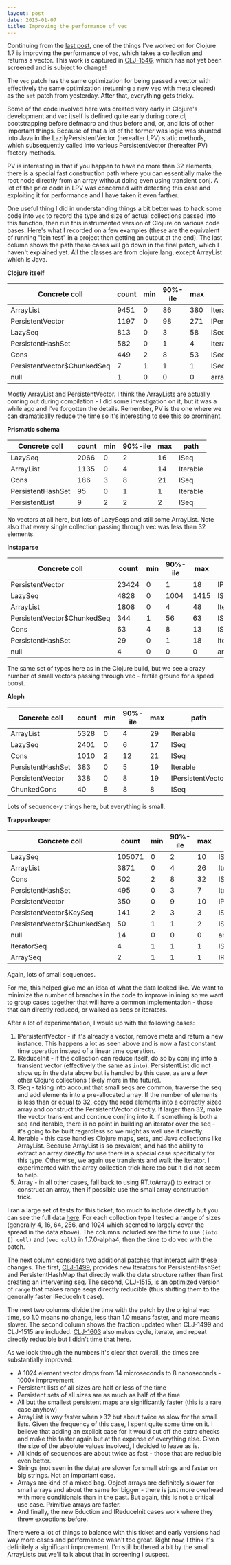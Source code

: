 ```yaml
---
layout: post
date: 2015-01-07
title: Improving the performance of vec
---
```


Continuing from the [last post](/2015-01-06-set-perf/), one of the things I've worked on for Clojure 1.7 is improving the performance of `vec`, which takes a collection and returns a vector. This work is captured in [CLJ-1546](http://dev.clojure.org/jira/browse/CLJ-1546), which has not yet been screened and is subject to change!

The `vec` patch has the same optimization for being passed a vector with effectively the same optimization (returning a new vec with meta cleared) as the `set` patch from yesterday. After that, everything gets tricky.

Some of the code involved here was created very early in Clojure's development and `vec` itself is defined quite early during core.clj bootstrapping before defmacro and thus before and, or, and lots of other important things. Because of that a lot of the former was logic was shunted into Java in the LazilyPersistentVector (hereafter LPV) static methods, which subsequently called into various PersistentVector (hereafter PV) factory methods.

PV is interesting in that if you happen to have no more than 32 elements, there is a special fast construction path where you can essentially make the root node directly from an array without doing even using transient conj. A lot of the prior code in LPV was concerned with detecting this case and exploiting it for performance and I have taken it even farther.

One useful thing I did in understanding things a bit better was to hack some code into `vec` to record the type and size of actual collections passed into this function, then run this instrumented version of Clojure on various code bases. Here's what I recorded on a few examples (these are the equivalent of running "lein test" in a project then getting an output at the end). The last column shows the path these cases will go down in the final patch, which I haven't explained yet. All the classes are from clojure.lang, except ArrayList which is Java.

**Clojure itself**

| Concrete coll | count | min | 90%-ile | max | path | 
| ------------- | ----- | --- | ------- | --- | ---- |
| ArrayList | 9451 | 0 | 86 | 380 | Iterable |
| PersistentVector | 1197 | 0 | 98 | 271 | IPersistentVector | 
| LazySeq | 813 | 0 | 3 | 58 | ISeq |
| PersistentHashSet | 582 | 0 | 1 | 4 | Iterable | 
| Cons | 449 | 2 | 8 | 53 | ISeq |
| PersistentVector$ChunkedSeq | 7 | 1 | 1 | 1 | ISeq |
| null | 1 | 0 | 0 | 0 | array |

Mostly ArrayList and PersistentVector. I think the ArrayLists are actually coming out during compilation - I did some investigation on it, but it was a while ago and I've forgotten the details. Remember, PV is the one where we can dramatically reduce the time so it's interesting to see this so prominent.

**Prismatic schema**

| Concrete coll | count | min | 90%-ile | max | path | 
| ------------- | ----- | --- | ------- | --- | ---- |
| LazySeq | 2066 | 0 | 2 | 16 | ISeq |
| ArrayList | 1135 | 0 | 4 | 14 | Iterable |
| Cons | 186 | 3 | 8 | 21 | ISeq |
| PersistentHashSet | 95 | 0 | 1 | 1 | Iterable | 
| PersistentList | 9 | 2 | 2 | 2 | ISeq |

No vectors at all here, but lots of LazySeqs and still some ArrayList. Note also that every single collection passing through vec was less than 32 elements.

**Instaparse**

| Concrete coll | count | min | 90%-ile | max | path | 
| ------------- | ----- | --- | ------- | --- | ---- |
| PersistentVector | 23424 | 0 | 1 | 18 | IPersistentVector | 
| LazySeq | 4828 | 0 | 1004 | 1415 | ISeq |
| ArrayList | 1808 | 0 | 4 | 48 | Iterable |
| PersistentVector$ChunkedSeq | 344 | 1 | 56 | 63 | ISeq |
| Cons | 63 | 4 | 8 | 13 | ISeq |
| PersistentHashSet | 29 | 0 | 1 | 18 | Iterable | 
| null | 4 | 0 | 0 | 0 | array |

The same set of types here as in the Clojure build, but we see a crazy number of small vectors passing through vec - fertile ground for a speed boost.

**Aleph**

| Concrete coll | count | min | 90%-ile | max | path | 
| ------------- | ----- | --- | ------- | --- | ---- |
| ArrayList | 5328 | 0 | 4 | 29 | Iterable |
| LazySeq | 2401 | 0 | 6 | 17 | ISeq |
| Cons | 1010 | 2 | 12 | 21 | ISeq |
| PersistentHashSet | 383 | 0 | 5 | 19 | Iterable | 
| PersistentVector | 338 | 0 | 8 | 19 | IPersistentVector | 
| ChunkedCons | 40 | 8 | 8 | 8 | ISeq |

Lots of sequence-y things here, but everything is small.

**Trapperkeeper**

| Concrete coll | count | min | 90%-ile | max | path | 
| ------------- | ----- | --- | ------- | --- | ---- |
| LazySeq | 105071 | 0 | 2 | 10 | ISeq |
| ArrayList | 3871 | 0 | 4 | 26 | Iterable |
| Cons | 502 | 2 | 8 | 32 | ISeq |
| PersistentHashSet | 495 | 0 | 3 | 7 | Iterable | 
| PersistentVector | 350 | 0 | 9 | 10 | IPersistentVector | 
| PersistentVector$KeySeq | 141 | 2 | 3 | 3 | ISeq |
| PersistentVector$ChunkedSeq | 50 | 1 | 1 | 2 | ISeq |
| null | 14 | 0 | 0 | 0 | array |
| IteratorSeq | 4 | 1 | 1 | 1 | ISeq |
| ArraySeq | 2 | 1 | 1 | 1 | IReduceInit |

Again, lots of small sequences.

For me, this helped give me an idea of what the data looked like. We want to minimize the number of branches in the code to improve inlining so we want to group cases together that will have a common implementation - those that can directly reduced, or walked as seqs or iterators.

After a lot of experimentation, I would up with the following cases:

1. IPersistentVector - if it's already a vector, remove meta and return a new instance. This happens a lot as seen above and is now a fast constant time operation instead of a linear time operation.
2. IReduceInit - if the collection can reduce itself, do so by conj'ing into a transient vector (effectively the same as `into`). PersistentList did not show up in the data above but is handled by this case, as are a few other Clojure collections (likely more in the future).
3. ISeq - taking into account that small seqs are common, traverse the seq and add elements into a pre-allocated array. If the number of elements is less than or equal to 32, copy the read elements into a correctly sized array and construct the PersistentVector directly. If larger than 32, make the vector transient and continue conj'ing into it. If something is both a seq and iterable, there is no point in building an iterator over the seq - it's going to be built regardless so we might as well use it directly.
4. Iterable - this case handles Clojure maps, sets, and Java collections like ArrayList. Because ArrayList is so prevalent, and has the ability to extract an array directly for use there is a special case specifically for this type. Otherwise, we again use transients and walk the iterator. I experimented with the array collection trick here too but it did not seem to help.
5. Array - in all other cases, fall back to using RT.toArray() to extract or construct an array, then if possible use the small array construction trick.

I ran a large set of tests for this ticket, too much to include directly but you can see the full data [here](/images/20150107/numbers.png). For each collection type I tested a range of sizes (generally 4, 16, 64, 256, and 1024 which seemed to largely cover the spread in the data above). The columns included are the time to use `(into [] coll)` and `(vec coll)` in 1.7.0-alpha4, then the time to do vec with the patch.

The next column considers two additional patches that interact with these changes. The first, [CLJ-1499](http://dev.clojure.org/jira/browse/CLJ-1499), provides new Iterators for PersistentHashSet and PersistentHashMap that directly walk the data structure rather than first creating an intervening seq. The second, [CLJ-1515](http://dev.clojure.org/jira/browse/CLJ-1515), is an optimized version of `range` that makes range seqs directly reducible (thus shifting them to the generally faster IReduceInit case).

The next two columns divide the time with the patch by the original vec time, so 1.0 means no change, less than 1.0 means faster, and more means slower. The second column shows the fraction updated when CLJ-1499 and CLJ-1515 are included. [CLJ-1603](http://dev.clojure.org/jira/browse/CLJ-1603) also makes cycle, iterate, and repeat directly reducible but I didn't time that here. 

As we look through the numbers it's clear that overall, the times are substantially improved:

- A 1024 element vector drops from 14 microseconds to 8 nanoseconds - 1000x improvement
- Persistent lists of all sizes are half or less of the time
- Persistent sets of all sizes are as much as half of the time
- All but the smallest persistent maps are significantly faster (this is a rare case anyhow)
- ArrayList is way faster when >32 but about twice as slow for the small lists. Given the frequency of this case, I spent quite some time on it. I believe that adding an explicit case for it would cut off the extra checks and make this faster again but at the expense of everything else. Given the size of the absolute values involved, I decided to leave as is.
- All kinds of sequences are about twice as fast - those that are reducible even better.
- Strings (not seen in the data) are slower for small strings and faster on big strings. Not an important case.
- Arrays are kind of a mixed bag. Object arrays are definitely slower for small arrays and about the same for bigger - there is just more overhead with more conditionals than in the past. But again, this is not a critical use case. Primitive arrays are faster.
- And finally, the new Eduction and IReduceInit cases work where they threw exceptions before.

There were a lot of things to balance with this ticket and early versions had way more cases and performance wasn't too great. Right now, I think it's definitely a significant improvement. I'm still bothered a bit by the small ArrayLists but we'll talk about that in screening I suspect.

